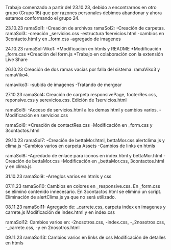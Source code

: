 Trabajo comenzado a partir del 23.10.23, debido a encontrarnos en otro grupo (Grupo 16) que por razones personales debimos abandonar y ahora estamos conformando el grupo 24.




23.10.23
ramaSol1:
-Creación de archivos
ramaSol2:
-Creación de carpetas.
ramaSol3:
-creación _servicios.css
-estructura 1servicios.html
-cambios en 3contacto.html y en _form.css
-agregado de imagenes

24.10.23
ramaSol-Viko1:
*Modificación en htmls y README
*Modificación _form.css
*Creación del form.js
*Trabajo en colaboración con la extensión Live Share

26.10.23
Creación de dos ramas vacías por falla del sistema: ramaViko3 y ramaViko4.

ramaviko3:
-subida de imagenes
-Tratando de mergear

27.10.23
ramaSol4:
Creación de  carpeta responsivePage, footerRes.css, reponsive.css y serevicios.css.
Edición de 1servicios.html

ramaSol5:
-Acceso de servicios.html a los demas html y cambios varios.
-Modificación en servicios.css

ramaSol6:
*Creación de contactRes.css
-Modificación en _form.css y 3contactos.html

29.10.23
ramaSol7:
-Creación de bettaMor.html, bettaMor.css alertclima.js y clima.js
-Cambios varios en carpeta Assets
-Cambios de links en htmls

ramaSol8:
-Agredado de enlace para iconos en index.html y bettaMor.html
-Creación de bettaMor.css
-Modificación en _bettaMor.css, 3contactos.html y en clima.js

31.10.23
ramaSol9:
-Arreglos varios en htmls y css

07.11.23
ramaSol10:
Cambios en colores en _responsive.css.
En _form.css se eliminó contenido innecesario.
En 3contactos.html se eliminó un script.
Eliminación de alertClima.js ya que no será utilizado.

08.11.23
ramaSol11:
Agregado de: _carrete.css, carpeta index en imagenes y carrete.js
Modificación de index.html y en index.css

ramaSol12:
Cambios varios en:
-2nosotros.css,
-index.css,
-_2nosotros.css,
-_carrete.css,
-y en 2nosotros.html

09.11.23
ramaSol13:
Cambios varios en links de css
Modificación de detalles en htmls